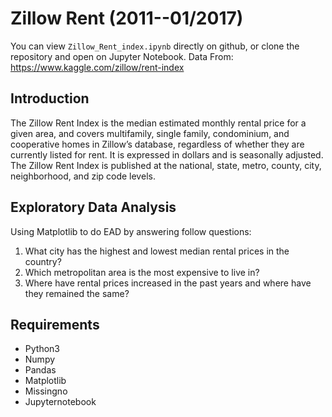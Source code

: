 # Zillow Rent (2011--01/2017)

You can view `Zillow_Rent_index.ipynb` directly on github, or clone the repository and open on Jupyter Notebook.
Data From: https://www.kaggle.com/zillow/rent-index

## Introduction
The Zillow Rent Index is the median estimated monthly rental price for a given area, and covers multifamily, single family, condominium, and cooperative homes in Zillow’s database, regardless of whether they are currently listed for rent. It is expressed in dollars and is seasonally adjusted. The Zillow Rent Index is published at the national, state, metro, county, city, neighborhood, and zip code levels.

## Exploratory Data Analysis
Using Matplotlib to do EAD by answering follow questions:
  1. What city has the highest and lowest median rental prices in the country?
  2. Which metropolitan area is the most expensive to live in?
  3. Where have rental prices increased in the past years and where have they remained the same?

## Requirements
* Python3
* Numpy
* Pandas
* Matplotlib
* Missingno
* Jupyternotebook
